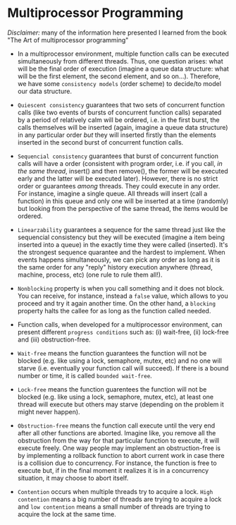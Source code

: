 # Multiprocessor Programming

*Disclaimer:* many of the information here presented I learned from the book "The Art of multiprocessor programming"

* In a multiprocessor environment, multiple function calls can be executed simultaneously from different threads. Thus, one question arises: what will be the final order of execution (imagine a queue data structure: what will be the first element, the second element, and so on...). Therefore, we have some `consistency models` (order scheme) to decide/to model our data structure.

* `Quiescent consistency` guarantees that two sets of concurrent function calls (like two events of bursts of concurrent function calls) separated by a period of relatively calm will be ordered, i.e. in the first burst, the calls themselves will be inserted (again, imagine a queue data structure) in any particular order *but* they will inserted firstly than the elements inserted in the second burst of concurrent function calls.

* `Sequencial consistency` guarantees that burst of concurrent function calls will have a order (consistent with program order, i.e. if you call, *in the same thread*, insert() and then remove(), the former will be executed early and the latter will be executed later). However, there is no strict order or guarantees *among* threads. They could execute in any order. For instance, imagine a single queue. All threads will insert (call a function) in this queue and only one will be inserted at a time (randomly) but looking from the perspective of the same thread, the items would be ordered.

* `Linearzability` guarantees a sequence for the same thread just like the sequencial consistency but they will be executed (imagine a item being inserted into a queue) in the exactly time they were called (inserted). It's the strongest sequence quarantee and the hardest to implement. When events happens simultaneously, we can pick any order as long as it is the same order for any "reply" history execution anywhere (thread, machine, process, etc) (one rule to rule them all!).

* `Nonblocking` property is when you call something and it does not block. You can receive, for instance, instead a `false` value, which allows to you proceed and try it again another time. On the other hand, a `blocking` property halts the callee for as long as the function called needed.

* Function calls, when developed for a multiprocessor environment, can present different `progress conditions` such as: (i) wait-free, (ii) lock-free and (iii) obstruction-free.

* `Wait-free` means the function guarantees the function will not be blocked (e.g. like using a lock, semaphore, mutex, etc) and no one will starve (i.e. eventually your function call will succeed). If there is a bound number or time, it is called `bounded wait-free`.

* `Lock-free` means the function guarentees the function will not be blocked (e.g. like using a lock, semaphore, mutex, etc), at least one thread will execute but others may starve (depending on the problem it might never happen).

* `Obstruction-free` means the function call execute until the very end after all other functions are aborted. Imagine like, you remove all the obstruction from the way for that particular function to execute, it will execute freely. One way people may implement an obstruction-free is by implementing a rollback function to abort current work in case there is a collision due to concurrency. For instance, the function is free to execute but, if in the final moment it realizes it is in a concurrency situation, it may choose to abort itself.

* `Contention` occurs when multiple threads try to acquire a lock. `High contention` means a big number of threads are trying to acquire a lock and `low contention` means a small number of threads are trying to acquire the lock at the same time.
